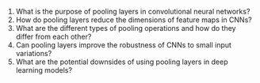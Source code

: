1. What is the purpose of pooling layers in convolutional neural networks?
2. How do pooling layers reduce the dimensions of feature maps in CNNs?
3. What are the different types of pooling operations and how do they differ from each other?
4. Can pooling layers improve the robustness of CNNs to small input variations?
5. What are the potential downsides of using pooling layers in deep learning models?